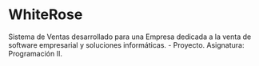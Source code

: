 # WhiteRose
Sistema de Ventas desarrollado para una Empresa dedicada a la venta de software empresarial y soluciones
informáticas. - Proyecto. Asignatura: Programación II.
